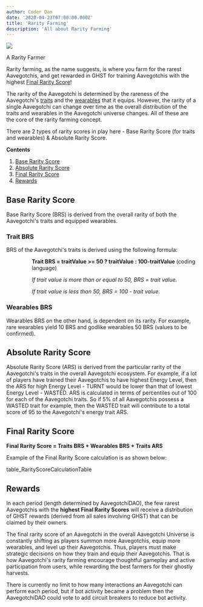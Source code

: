 ```yaml
---
author: Coder Dan
date: '2020-04-23T07:00:00.000Z'
title: 'Rarity Farming'
description: 'All about Rarity Farming'
---
```


<div class="headerImageContainer">
<img class="headerImage" src="/icons/rarity-farming.svg">
<p class="headerImageText">A Rarity Farmer</p>
</div>

Rarity farming, as the name suggests, is where you farm for the rarest Aavegotchis, and get rewarded in GHST for training Aavegotchis with the highest <a href=#final-rarity-score>Final Rarity Score</a>!

The rarity of the Aavegotchi is determined by the rareness of the Aavegotchi's <a href="https://docs.google.com/document/d/186zOapKeHNNJ9y8LIByQQ64rs0eJUlEF/edit#heading=h.3rdcrjn">traits</a> and the [wearables](https://wiki.aavegotchi.com/en/wearables)  that it equips. However, the rarity of a single Aavegotchi can change over time as the overall distribution of the traits and wearables in the Aavegotchi universe changes. All of these are the core of the rarity farming concept.

There are 2 types of rarity scores in play here - Base Rarity Score (for traits and wearables) & Absolute Rarity Score.

<div class="contentsBox">

**Contents**

<ol>
<li><a href=#base-rarity-score>Base Rarity Score</a></li>
<li><a href=#absolute-rarity-score>Absolute Rarity Score</a></li>
<li> <a href=#final-rarity-score>Final Rarity Score</a></li>
<li><a href=#rewards>Rewards</a></li>
</ol>

</div>

## Base Rarity Score

Base Rarity Score (BRS) is derived from the overall rarity of both the Aavegotchi's traits and equipped wearables.

### Trait BRS

BRS of the Aavegotchi's traits is derived using the following formula:

<p style="margin-left: 4.8em"><b>Trait BRS = traitValue >= 50 ? traitValue : 100-traitValue </b> (coding language)</p> 
<p style="margin-left: 4.8em"><i>If trait value is more than or equal to 50, BRS = trait value. </i></p> 
<p style="margin-left: 4.8em"><i>If trait value is less than 50, BRS = 100 - trait value. </i></p>

### Wearables BRS

Wearables BRS on the other hand, is dependent on its rarity. For example, rare wearables yield 10 BRS and godlike wearables 50 BRS (values to be confirmed).

## Absolute Rarity Score

Absolute Rarity Score (ARS) is derived from the particular rarity of the Aavegotchi's traits in the overall Aavegotchi ecosystem. For example, if a lot of players have trained their Aavegotchis to have highest Energy Level, then the ARS for high Energy Level - TURNT would be lower than that of lowest Energy Level - WASTED. ARS is calculated in terms of percentiles out of 100 for each of the Aavegotchi traits. So if 5% of all Aavegotchis possess a WASTED trait for example, then the WASTED trait will contribute to a total score of 95 to the Aavegotchi's energy trait ARS.

## Final Rarity Score

<b>Final Rarity Score = Traits BRS + Wearables BRS + Traits ARS</b>

Example of the Final Rarity Score calculation is as shown below:

table_RarityScoreCalculationTable

## Rewards

In each period (length determined by AavegotchiDAO), the few rarest Aavegotchis with the <b>highest Final Rarity Scores</b> will receive a distribution of GHST rewards (derived from all sales involving GHST) that can be claimed by their owners.

The final rarity score of an Aavegotchi in the overall Aavegotchi Universe is constantly shifting as players summon more Aavegotchis, equip more wearables, and level up their Aavegotchis. Thus, players must make strategic decisions on how they train and equip their Aavegotchis. That is how Aavegotchi's rarity farming encourage thoughtful gameplay and active participation from users, while rewarding the best farmers for their ghostly harvests.

There is currently no limit to how many interactions an Aavegotchi can perform each period, but if bot activity became a problem then the AavegotchiDAO could vote to add circuit breakers to reduce bot activity.



